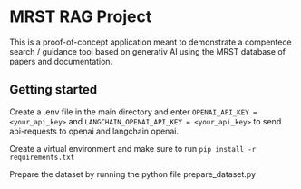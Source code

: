 # MRST RAG Project

This is a proof-of-concept application meant to demonstrate a
compentece search / guidance tool based on generativ AI using the MRST
database of papers and documentation.

## Getting started

Create a .env file in the main directory and enter
```OPENAI_API_KEY = <your_api_key>``` and
```LANGCHAIN_OPENAI_API_KEY = <your_api_key>```
to send api-requests to openai and langchain openai. 

Create a virtual environment and make sure to run
```pip install -r requirements.txt```

Prepare the dataset by running the python file prepare_dataset.py